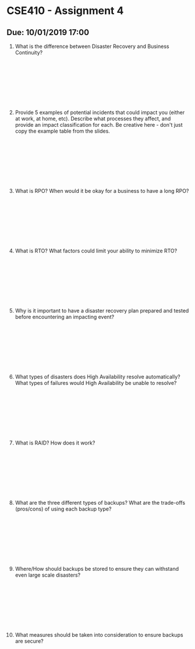 # CSE410 - Assignment 4
## Due: 10/01/2019 17:00



1. What is the difference between Disaster Recovery and Business Continuity?
<br>
<br>
<br>
<br>
<br>
<br>
<br>

2. Provide 5 examples of potential incidents that could impact you (either at
   work, at home, etc). Describe what processes they affect, and provide an
   impact classification for each. Be creative here - don't just copy the
   example table from the slides.
<br>
<br>
<br>
<br>
<br>
<br>
<br>

3. What is RPO? When would it be okay for a business to have a long RPO? 
<br>
<br>
<br>
<br>
<br>
<br>
<br>

4. What is RTO? What factors could limit your ability to minimize RTO?
<br>
<br>
<br>
<br>
<br>
<br>
<br>

5. Why is it important to have a disaster recovery plan prepared and tested
   before encountering an impacting event?
<br>
<br>
<br>
<br>
<br>
<br>
<br>

6. What types of disasters does High Availability resolve automatically? What
   types of failures would High Availability be unable to resolve?
<br>
<br>
<br>
<br>
<br>
<br>
<br>

7. What is RAID? How does it work?
<br>
<br>
<br>
<br>
<br>
<br>
<br>

8. What are the three different types of backups? What are the trade-offs
   (pros/cons) of using each backup type?
<br>
<br>
<br>
<br>
<br>
<br>
<br>

9. Where/How should backups be stored to ensure they can withstand even large
   scale disasters?
<br>
<br>
<br>
<br>
<br>
<br>
<br>

10. What measures should be taken into consideration to ensure backups are
    secure?
<br>
<br>
<br>
<br>
<br>
<br>
<br>
